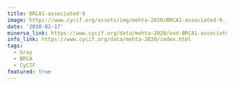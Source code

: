 ```yaml
---
title: BRCA1-associated-9
image: https://www.cycif.org/assets/img/mehta-2020/BRCA1-associated-9.jpg
date: '2010-01-17'
minerva_link: https://www.cycif.org/data/mehta-2020/osd-BRCA1-associated-9.html
info_link: https://www.cycif.org/data/mehta-2020/index.html
tags:
  - Gray
  - BRCA
  - CyCIF
featured: true
---
```

